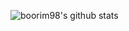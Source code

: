 ![boorim98's github stats](https://github-readme-stats.vercel.app/api?username=booorim98&show_icons=true)
